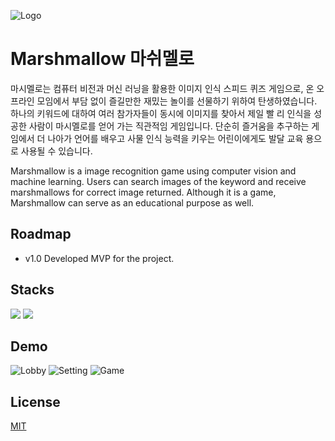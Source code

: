 
![Logo](https://firebasestorage.googleapis.com/v0/b/portfolio-f64ed.appspot.com/o/marshmallow_logo.png?alt=media&token=c2443989-cdca-4ff6-a5fd-196a2f8b3d7a)


# Marshmallow 마쉬멜로

마시멜로는 컴퓨터 비전과 머신 러닝을 활용한 이미지 인식 스피드 퀴즈 게임으로, 온 오프라인 모임에서 부담 없이 즐길만한 재밌는 놀이를 선물하기 위하여 탄생하였습니다. 하나의 키워드에 대하여 여러 참가자들이 동시에 이미지를 찾아서 제일 빨 리 인식을 성공한 사람이 마시멜로를 얻어 가는 직관적임 게임입니다. 단순히 즐거움을 추구하는 게임에서 더 나아가 언어를 배우고 사물 인식 능력을 키우는 어린이에게도 발달 교육 용으로 사용될 수 있습니다.

Marshmallow is a image recognition game using computer vision and machine learning. Users can search images of the keyword and receive marshmallows for correct image returned. Although it is a game, Marshmallow can serve as an educational purpose as well.

## Roadmap

- v1.0 Developed MVP for the project.

## Stacks

[![](https://img.shields.io/badge/Flutter-02569B?style=for-the-badge&logo=flutter&logoColor=white)]()
[![](https://img.shields.io/badge/Firestore-orange?style=for-the-badge&logo=google&logoColor=white)]()





## Demo






![Lobby](https://firebasestorage.googleapis.com/v0/b/portfolio-f64ed.appspot.com/o/marshmallow1.png?alt=media&token=06fdfd51-8718-4825-b9ef-e26a4c4807c2)
![Setting](https://firebasestorage.googleapis.com/v0/b/portfolio-f64ed.appspot.com/o/marshmallow3.png?alt=media&token=dd25492b-bfb1-4b4a-82fc-917426e1b107)
![Game](https://firebasestorage.googleapis.com/v0/b/portfolio-f64ed.appspot.com/o/marshmallow4.png?alt=media&token=a565937f-0f7f-4f29-9ef0-5fec07619d0a)

## License

[MIT](https://choosealicense.com/licenses/mit/)

